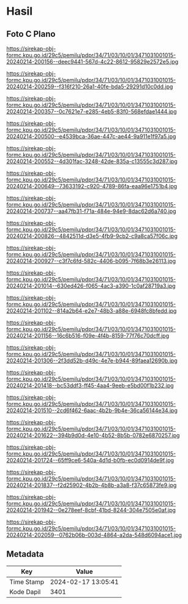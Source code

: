 # Hasil

## Foto C Plano

https://sirekap-obj-formc.kpu.go.id/29c5/pemilu/pdpr/34/71/03/10/01/3471031001015-20240214-200156--deec9441-567d-4c22-8612-95829e2572e5.jpg

https://sirekap-obj-formc.kpu.go.id/29c5/pemilu/pdpr/34/71/03/10/01/3471031001015-20240214-200259--f316f210-26a1-40fe-bda5-29291d10c0dd.jpg

https://sirekap-obj-formc.kpu.go.id/29c5/pemilu/pdpr/34/71/03/10/01/3471031001015-20240214-200357--0c7621e7-e285-4eb5-83f0-568efdae1444.jpg

https://sirekap-obj-formc.kpu.go.id/29c5/pemilu/pdpr/34/71/03/10/01/3471031001015-20240214-200500--e4539bca-36ae-447c-ae44-9a911e1f97a5.jpg

https://sirekap-obj-formc.kpu.go.id/29c5/pemilu/pdpr/34/71/03/10/01/3471031001015-20240214-200552--4d301fac-3248-42de-835a-c13555c3d287.jpg

https://sirekap-obj-formc.kpu.go.id/29c5/pemilu/pdpr/34/71/03/10/01/3471031001015-20240214-200649--73633192-c920-4789-86fa-eaa96e1751b4.jpg

https://sirekap-obj-formc.kpu.go.id/29c5/pemilu/pdpr/34/71/03/10/01/3471031001015-20240214-200737--aa47fb31-f71a-484e-94e9-8dac62d6a740.jpg

https://sirekap-obj-formc.kpu.go.id/29c5/pemilu/pdpr/34/71/03/10/01/3471031001015-20240214-200826--4842511d-d3e5-4fb9-9cb2-c9a8ca57f06c.jpg

https://sirekap-obj-formc.kpu.go.id/29c5/pemilu/pdpr/34/71/03/10/01/3471031001015-20240214-200927--c3f7c6fd-582c-4406-b095-7f68b3e26113.jpg

https://sirekap-obj-formc.kpu.go.id/29c5/pemilu/pdpr/34/71/03/10/01/3471031001015-20240214-201014--630ed426-f065-4ac3-a390-1c0af28719a3.jpg

https://sirekap-obj-formc.kpu.go.id/29c5/pemilu/pdpr/34/71/03/10/01/3471031001015-20240214-201102--814a2b64-e2e7-48b3-a88e-6948fc8bfedd.jpg

https://sirekap-obj-formc.kpu.go.id/29c5/pemilu/pdpr/34/71/03/10/01/3471031001015-20240214-201156--16c6b516-f09e-4f4b-8159-77f76c70dcff.jpg

https://sirekap-obj-formc.kpu.go.id/29c5/pemilu/pdpr/34/71/03/10/01/3471031001015-20240214-201306--2f3dd52b-d49c-4e7e-b944-89faea12690b.jpg

https://sirekap-obj-formc.kpu.go.id/29c5/pemilu/pdpr/34/71/03/10/01/3471031001015-20240214-201418--bc53ddf3-ff45-4aa4-9eeb-e5bd00f1b232.jpg

https://sirekap-obj-formc.kpu.go.id/29c5/pemilu/pdpr/34/71/03/10/01/3471031001015-20240214-201510--2cd6f462-6aac-4b2b-9b4e-36ca56144e34.jpg

https://sirekap-obj-formc.kpu.go.id/29c5/pemilu/pdpr/34/71/03/10/01/3471031001015-20240214-201622--394b9d0d-4e10-4b52-8b5b-0782e6870257.jpg

https://sirekap-obj-formc.kpu.go.id/29c5/pemilu/pdpr/34/71/03/10/01/3471031001015-20240214-201724--65ff9ce6-540a-4d1d-b0fb-ec0d0914de9f.jpg

https://sirekap-obj-formc.kpu.go.id/29c5/pemilu/pdpr/34/71/03/10/01/3471031001015-20240214-201837--f2d25902-4b2b-4b8b-a3a8-f37c65873fe9.jpg

https://sirekap-obj-formc.kpu.go.id/29c5/pemilu/pdpr/34/71/03/10/01/3471031001015-20240214-201942--0e278eef-8cbf-41bd-8244-304e7505e0af.jpg

https://sirekap-obj-formc.kpu.go.id/29c5/pemilu/pdpr/34/71/03/10/01/3471031001015-20240214-202059--0762b06b-003d-4864-a2da-548d6094ace1.jpg


## Metadata

| Key        | Value               |
| ---------- | ------------------- |
| Time Stamp | 2024-02-17 13:05:41 |
| Kode Dapil | 3401                |



